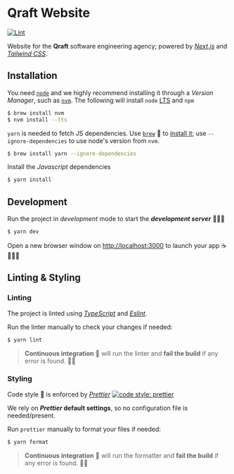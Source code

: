 # Qraft Website

[![Lint](https://github.com/qrafttech/website/actions/workflows/lint.yml/badge.svg)](https://github.com/qrafttech/website/actions/workflows/lint.yml)

Website for the **Qraft** software engineering agency; powered by [_Next.js_](https://nextjs.org/) and [_Tailwind CSS_](https://tailwindcss.com/).

## Installation

You need [`node`](https://nodejs.org/en/) and we highly recommend installing it through a _Version Manager_, such as [`nvm`](https://github.com/creationix/nvm). The following will install `node` [LTS](https://nodejs.org/en/about/releases/) and `npm`

```sh
$ brew install nvm
$ nvm install --lts
```

`yarn` is needed to fetch JS dependencies. Use [`brew`](https://brew.sh/) 🍺 to [install it](https://yarnpkg.com/lang/en/docs/install/#mac-stable); use `--ignore-dependencies` to use node's version from `nvm`.

```sh
$ brew install yarn --ignore-dependencies
```

Install the _Javascript_ dependencies

```sh
$ yarn install
```

## Development

Run the project in _development_ mode to start the **_development server_** 👨🏻‍🏭

```sh
$ yarn dev
```

Open a new browser window on [http://localhost:3000](http://localhost:3000) to launch your app ☕️ 👨🏻‍🏭

## Linting & Styling

### Linting

The project is linted using [_TypeScript_](https://www.typescriptlang.org/) and [_Eslint_](https://eslint.org/).

Run the linter manually to check your changes if needed:

```sh
$ yarn lint
```

> **Continuous integration** 🤖 will run the linter and **fail the build** if any error is found. 👮‍♀️

### Styling

Code style 💅 is enforced by [_Prettier_](https://prettier.io/) [![code style: prettier](https://img.shields.io/badge/code_style-prettier-ff69b4.svg?style=flat-square)](https://github.com/prettier/prettier)

We rely on **_Prettier_ default settings**, so no configuration file is needed/present.

Run `prettier` manually to format your files if needed:

```sh
$ yarn format
```

> **Continuous integration** 🤖 will run the formatter and **fail the build** if any error is found. 👮‍♀️

